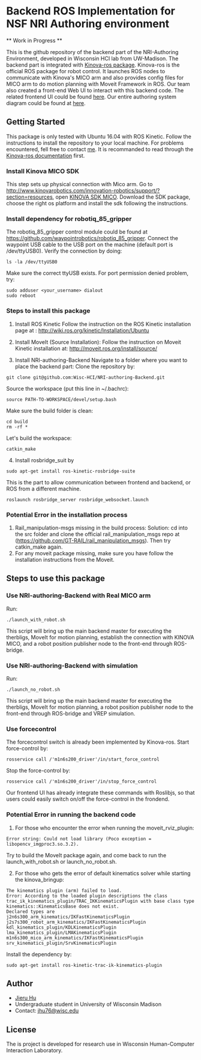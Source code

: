 # Backend ROS Implementation for NSF NRI Authoring environment

** Work in Progress **

This is the github repository of the backend part of the NRI-Authoring Environment, developed in Wisconsin HCI lab from UW-Madison. The backend part is integrated with [Kinova-ros package](https://github.com/Kinovarobotics/kinova-ros). Kinova-ros is the official ROS package for robot control. It launches ROS nodes to communicate with Kinova's MICO arm and also provides config files for MICO arm to do motion planning with Moveit Framework in ROS. Our team also created a front-end Web UI to interact with this backend code. The related frontend UI could be found [here](https://github.com/Wisc-HCI/nri-authoring-environment). Our entire authoring system diagram could be found at [here](https://drive.google.com/file/d/1kFAraRG7uNckDeX9NCUA1vOekMJZl78d/view?usp=sharing).

## Getting Started
This package is only tested with Ubuntu 16.04 with ROS Kinetic. Follow the instructions to install the repository to your local machine. For problems encountered, fell free to contact [me](#author).
It is recommanded to read through the [Kinova-ros documentation](https://github.com/Kinovarobotics/kinova-ros#important) first.

### Install Kinova MICO SDK
This step sets up physical connection with Mico arm.
Go to http://www.kinovarobotics.com/innovation-robotics/support/?section=resources, open [KINOVA SDK MICO](https://drive.google.com/file/d/0B790iVm0vRTlUkV2ZnBDdGVuM2M/view). Download the SDK package, choose the right os platform and install the sdk following the instructions.

### Install dependency for robotiq_85_gripper
The robotiq_85_gripper control module could be found at
https://github.com/waypointrobotics/robotiq_85_gripper. Connect the waypoint USB cable to the USB port on
the machine (default port is /dev/ttyUSB0). Verify the connection by doing:
```
ls -la /dev/ttyUSB0
```
Make sure the correct ttyUSB exists. For port permission denied problem, try:
```
sudo adduser <your_username> dialout
sudo reboot
```

### Steps to install this package

1. Install ROS Kinetic 
  Follow the instruction on the ROS Kinetic installation page at : http://wiki.ros.org/kinetic/Installation/Ubuntu

2. Install MoveIt (Source Installation):
  Follow the instruction on Moveit Kinetic installation at: http://moveit.ros.org/install/source/
  
3. Install NRI-authoring-Backend
  Navigate to a folder where you want to place the backend part:
  Clone the repository by:
  ```
  git clone git@github.com:Wisc-HCI/NRI-authoring-Backend.git
  ```

  Source the workspace (put this line in ~/.bachrc):
  ```
  source PATH-TO-WORKSPACE/devel/setup.bash
  ```
  Make sure the build folder is clean:
  ```
  cd build
  rm -rf *
  ```
  Let's build the workspace:
  ```
  catkin_make
  ```
4. Install rosbridge_suit by
  ```
  sudo apt-get install ros-kinetic-rosbridge-suite
  ```

  This is the part to allow communication between frontend and backend, or ROS from a different machine.
  ```
  roslaunch rosbridge_server rosbridge_websocket.launch
  ```

### Potential Error in the installation process
1. Rail_manipulation-msgs missing in the build process:
  Solution: cd into the src folder and clone the official rail_manipulation_msgs repo at (https://github.com/GT-RAIL/rail_manipulation_msgs). Then try catkin_make again.
2. For any moveit package missing, make sure you have follow the installation instructions from the Moveit. 

## Steps to use this package

### Use NRI-authoring-Backend with Real MICO arm
  Run:
  ```
  ./launch_with_robot.sh
  ```
  This script will bring up the main backend master for executing the therbligs, MoveIt for motion planning, establish the connection with KINOVA MICO, and a robot position publisher node to the front-end through ROS-bridge.


### Use NRI-authoring-Backend with simulation
  Run:
  ```
  ./launch_no_robot.sh
  ```
  This script will bring up the main backend master for executing the therbligs, MoveIt for motion planning, a robot position publisher node to the front-end through ROS-bridge and VREP simulation.

### Use forcecontrol
  The forcecontrol switch is already been implemented by Kinova-ros.
  Start force-control by:
  ```
  rosservice call /'m1n6s200_driver'/in/start_force_control
  ```
  Stop the force-control by:
  ```
  rosservice call /'m1n6s200_driver'/in/stop_force_control
  ```
  Our frontend UI has already integrate these commands with Roslibjs, so that users could easily switch on/off the force-control in the frondend.

### Potential Error in running the backend code
1. For those who encounter the error when running the moveit_rviz_plugin:
  ```
Error string: Could not load library (Poco exception = libopencv_imgproc3.so.3.2). 
  ```
Try to build the MoveIt package again, and come back to run the launch_with_robot.sh or launch_no_robot.sh.

2. For those who gets the error of default kinematics solver while starting the kinova_bringup:
  ```
The kinematics plugin (arm) failed to load. 
Error: According to the loaded plugin descriptions the class
trac_ik_kinematics_plugin/TRAC_IKKinematicsPlugin with base class type kinematics::KinematicsBase does not exist.
Declared types are
j2n6s300_arm_kinematics/IKFastKinematicsPlugin
j2s7s300_robot_arm_kinematics/IKFastKinematicsPlugin
kdl_kinematics_plugin/KDLKinematicsPlugin
lma_kinematics_plugin/LMAKinematicsPlugin
m1n6s300_mico_arm_kinematics/IKFastKinematicsPlugin
srv_kinematics_plugin/SrvKinematicsPlugin
  ```
  Install the dependency by:
  ```
  sudo apt-get install ros-kinetic-trac-ik-kinematics-plugin
  ```

## Author
- [Jieru Hu](https://github.com/JerryHu1994)<br/>
- Undergraduate student in University of Wisconsin Madison<br/>
- Contact: jhu76@wisc.edu<br/>

## License
The is project is developed for research use in Wisconsin Human-Computer Interaction Laboratory.
